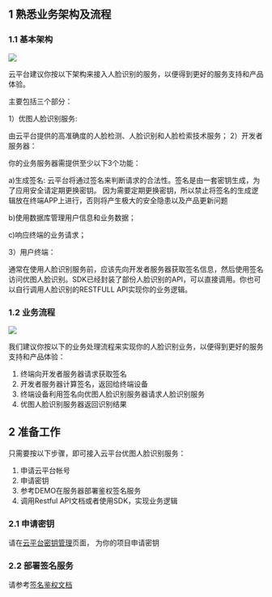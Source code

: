 ## 1 熟悉业务架构及流程

### 1.1 基本架构

![](http://imgcache.tce.fsphere.cn/image/qzonestyle.gtimg.cn/qzone/vas/opensns/res/img/youturenlian-1.png)

云平台建议你按以下架构来接入人脸识别的服务，以便得到更好的服务支持和产品体验。

主要包括三个部分：

1）优图人脸识别服务:

由云平台提供的高准确度的人脸检测、人脸识别和人脸检索技术服务；
2）开发者服务器：

你的业务服务器需提供至少以下3个功能：

a)生成签名: 云平台将通过签名来判断请求的合法性。签名是由一套密钥生成，为了应用安全请定期更换密钥。
因为需要定期更换密钥，所以禁止将签名的生成逻辑放在终端APP上进行，否则将产生极大的安全隐患以及产品更新问题

b)使用数据库管理用户信息和业务数据；

c)响应终端的业务请求；

3）用户终端： 

通常在使用人脸识别服务前，应该先向开发者服务器获取签名信息，然后使用签名访问优图人脸识别。SDK已经封装了部份人脸识别的API，可以直接调用。你也可以自行调用人脸识别的RESTFULL API实现你的业务逻辑。

### 1.2 业务流程

![](http://imgcache.tce.fsphere.cn/image/qzonestyle.gtimg.cn/qzone/vas/opensns/res/img/youturenlian-2.png)

我们建议你按以下的业务处理流程来实现你的人脸识别业务，以便得到更好的服务支持和产品体验：

1.	终端向开发者服务器请求获取签名
2.	开发者服务器计算签名，返回给终端设备
3.	终端设备利用签名向优图人脸识别服务器请求人脸识别服务
4.	优图人脸识别服务器返回识别结果

## 2 准备工作

只需要按以下步骤，即可接入云平台优图人脸识别服务：

1.	申请云平台帐号
2.	申请密钥
3.	参考DEMO在服务器部署鉴权签名服务
4.	调用Restful API文档或者使用SDK，实现业务逻辑

### 2.1 申请密钥

请在[云平台密钥管理](http://console.tce.fsphere.cn/capi/project)页面， 为你的项目申请密钥

### 2.2 部署签名服务

请参考[签名鉴权文档](/doc/product/277/签名鉴权)